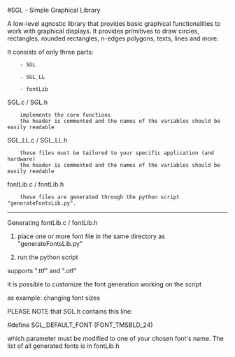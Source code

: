 #SGL - Simple Graphical Library


A low-level agnostic library that provides basic graphical functionalities to work with graphical displays.
It provides primitives to draw circles, rectangles, rounded rectangles, n-edges polygons, texts, lines and more.


It consists of only three parts:

		- SGL

		- SGL_LL

		- fontLib

SGL.c / SGL.h

		implements the core functions
		the header is commented and the names of the variables should be easily readable

SGL_LL.c / SGL_LL.h

		these files must be tailored to your specific application (and hardware)
		the header is commented and the names of the variables should be easily readable

fontLib.c / fontLib.h

		these files are generated through the python script "generateFontsLib.py".



******************************************************************************

Generating fontLib.c / fontLib.h


1) place one or more font file in the same directory as "generateFontsLib.py"


2) run the python script


supports ".ttf" and ".otf"


it is possible to customize the font generation working on the script


as example: changing font sizes





PLEASE NOTE that SGL.h contains this line:


\#define SGL_DEFAULT_FONT (FONT_TMSBLD_24)


which parameter must be modified to one of your chosen font's name.
The list of all generated fonts is in fontLib.h
